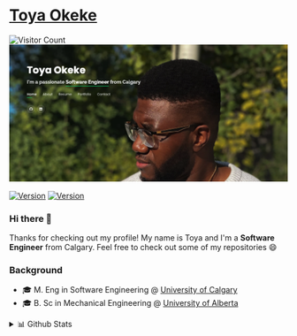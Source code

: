 # [Toya Okeke](https://toyaokeke.github.io)

![Visitor Count](https://profile-counter.glitch.me/{toyaokeke}/count.svg)
![Profile Picture](me.png)

[![Version](https://img.shields.io/badge/linkedin-blue.svg?&style=flat&logo=linkedin&logoColor=white)](https://linkedin.com/in/toyaokeke)
[![Version](https://img.shields.io/github/followers/toyaokeke?&style=social)](https://github.com/toyaokeke)

### Hi there 👋

Thanks for checking out my profile! My name is Toya and I'm a **Software Engineer** from Calgary. Feel free to check out some of my repositories 😄

### Background

- 🎓 M. Eng in Software Engineering @ [University of Calgary](https://ucalgary.ca)
- 🎓 B. Sc in Mechanical Engineering @ [University of Alberta](https://ualberta.ca)

<details>
 <summary>📊 Github Stats</summary>

<p align="center"> <img src="https://github-readme-stats.vercel.app/api?username=toyaokeke&show_icons=true&theme=gotham" alt="Toya Okeke | Stats" />

</details>
